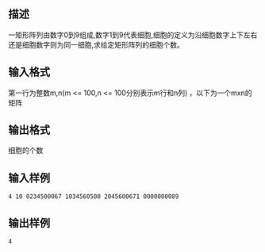 ## 描述

一矩形阵列由数字0到9组成,数字1到9代表细胞,细胞的定义为沿细胞数字上下左右还是细胞数字则为同一细胞,求给定矩形阵列的细胞个数。

## 输入格式

第一行为整数m,n(m <= 100,n <= 100分别表示m行和n列) ，以下为一个mxn的矩阵 

## 输出格式

细胞的个数

## 输入样例

```plaintext
4 10 0234500067 1034560500 2045600671 0000000089 
```

## 输出样例

```plaintext
4 
```



 



 

